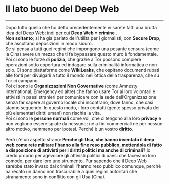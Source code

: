 # Il lato buono del Deep Web
---
Dopo tutto quello che ho detto precedentemente vi sarete fatti una brutta idea del Deep Web; indi per cui **Deep Web = crimine** .<br/>
**Non soltanto**; si ha gia parlato dell'utilità per i giornalisti, con **Secure Drop**, che ascoltano deposizioni in modo sicuro.<br/>
Se si pensa a tutti quei regimi che impongono una pesante censura (come la Cina) avere un mezzo che ti fa bypassare questo muro è fondamentale. Poi ci sono le forze di **polizia**, che grazie a Tor possono compiere operazioni sotto copertura ed indagare sulla criminalità informatica e non solo. Ci sono piattaforme come **WikiLeaks**, che ospitano documenti rubati alle fonti per divulgarli a tutto il mondo nell’ottica della trasparenza, che su Tor ci campano.<br/>
Poi ci sono le **Organizzazioni Non Governative** (come Amnesty International, Emergency ed altre) che fanno usare Tor ai loro volontari e attivisti in paesi stranieri per comunicare con la sede dell’Organizzazione senza far sapere al governo locale chi incontrano, dove fanno, che casi stanno seguendo. In questo modo, i loro contatti (gente spesso privata dei più elementari diritti umani) non rischia la vita.<br/>
Poi ci sono le **persone normali** come voi, che ci tengono alla loro **privacy** e non vogliono essere spiate da nessuno; né a fini commerciali né per nessun altro motivo, nemmeno per ipotesi. Perché è un vostro **diritto**.<br/><br/>
Però c'è un aspetto strano: **Perché gli Usa, che hanno inventato il deep web come rete militare l’hanno alla fine reso pubblico, mettendola di fatto a disposizione di attivisti per i diritti politici ma anche di criminali?** Io credo proprio per agevolare gli attivisti politici di paesi che facevano loro comodo, per dare loro uno strumento. Pur sapendo che il Deep Web sarebbe stato invaso dai criminali l'hanno reso pubblico comunque, perché ha recato un danno non trascurabile a quei regimi autoritari che stranamente sono in conflitto con gli Usa (Cina).